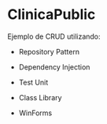# ClinicaPublic

Ejemplo de CRUD utilizando:
  * Repository Pattern
  * Dependency Injection
  * Test Unit
  * Class Library

  * WinForms
